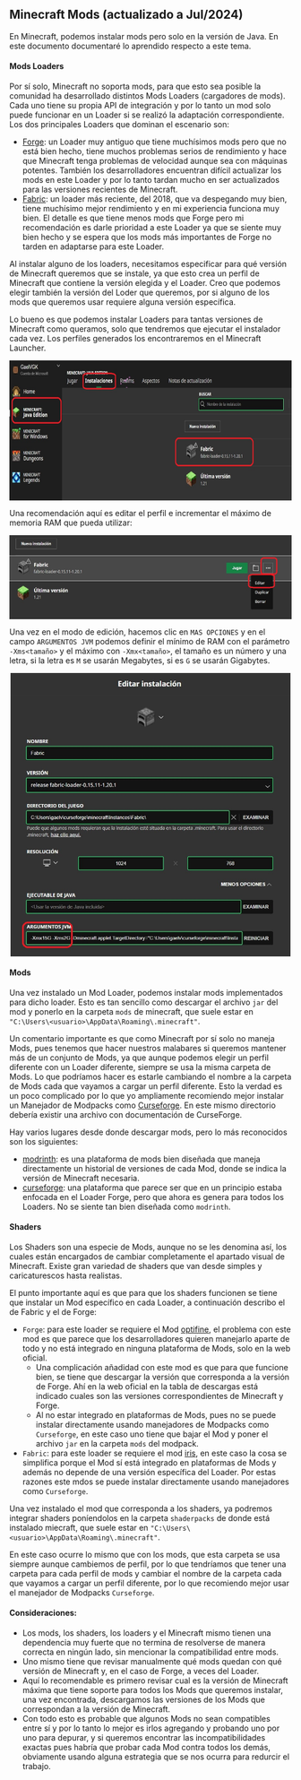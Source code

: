 Minecraft Mods (actualizado a Jul/2024)
---------------


En Minecraft, podemos instalar mods pero solo en la versión de Java. En este documento documentaré lo aprendido respecto a este tema.


#### Mods Loaders

Por sí solo, Minecraft no soporta mods, para que esto sea posible la comunidad ha desarrollado distintos Mods Loaders (cargadores de mods). Cada uno tiene su propia API de integración y por lo tanto un mod solo puede funcionar en un Loader si se realizó la adaptación correspondiente. Los dos principales Loaders que dominan el escenario son:

* [Forge](https://files.minecraftforge.net/net/minecraftforge/forge/): un Loader muy antiguo que tiene muchísimos mods pero que no está bien hecho, tiene muchos problemas serios de rendimiento y hace que Minecraft tenga problemas de velocidad aunque sea con máquinas potentes. También los desarrolladores encuentran difícil actualizar los mods en este Loader y por lo tanto tardan mucho en ser actualizados para las versiones recientes de Minecraft.
* [Fabric](https://fabricmc.net/): un loader más reciente, del 2018, que va despegando muy bien, tiene muchísimo mejor rendimiento y en mi experiencia funciona muy bien. El detalle es que tiene menos mods que Forge pero mi recomendación es darle prioridad a este Loader ya que se siente muy bien hecho y se espera que los mods más importantes de Forge no tarden en adaptarse para este Loader.

Al instalar alguno de los loaders, necesitamos especificar para qué versión de Minecraft queremos que se instale, ya que esto crea un perfil de Minecraft que contiene la versión elegida y el Loader. Creo que podemos elegir también la versión del Loder que queremos, por si alguno de los mods que queremos usar requiere alguna versión específica. 

Lo bueno es que podemos instalar Loaders para tantas versiones de Minecraft como queramos, solo que tendremos que ejecutar el instalador cada vez. Los perfiles generados los encontraremos en el Minecraft Launcher.

<div style="display:flex; justify-content:center;">
    <img src="perfil_loader.jpg" height="250px">
</div>

Una recomendación aquí es editar el perfil e incrementar el máximo de memoria RAM que pueda utilizar:

<div style="display:flex; justify-content:center;">
    <img src="perfil_loader_edit.jpg" height="150px">
</div>

Una vez en el modo de edición, hacemos clic en `MAS OPCIONES` y en el campo `ARGUMENTOS JVM` podemos definir el mínimo de RAM con el parámetro `-Xms<tamaño>` y el máximo con `-Xmx<tamaño>`, el tamaño es un número y una letra, si la letra es `M` se usarán Megabytes, si es `G` se usarán Gigabytes.

<div style="display:flex; justify-content:center;">
    <img src="perfil_loader_edit_ram.jpg" width="500px">
</div>


#### Mods

Una vez instalado un Mod Loader, podemos instalar mods implementados para dicho loader. Esto es tan sencillo como descargar el archivo `jar` del mod y ponerlo en la carpeta `mods` de minecraft, que suele estar en `"C:\Users\<usuario>\AppData\Roaming\.minecraft"`. 

Un comentario importante es que como Minecraft por sí solo no maneja Mods, pues tenemos que hacer nuestros malabares si queremos mantener más de un conjunto de Mods, ya que aunque podemos elegir un perfil diferente con un Loader diferente, siempre se usa la misma carpeta de Mods. Lo que podríamos hacer es estarle cambiando el nombre a la carpeta de Mods cada que vayamos a cargar un perfil diferente. Esto la verdad es un poco complicado por lo que yo ampliamente recomiendo mejor instalar un Manejador de Modpacks como [Curseforge](https://www.curseforge.com/download/app). En este mismo directorio debería existir una archivo con documentación de CurseForge.

Hay varios lugares desde donde descargar mods, pero lo más reconocidos son los siguientes:

* [modrinth](https://modrinth.com/mods): es una plataforma de mods bien diseñada que maneja directamente un historial de versiones de cada Mod, donde se indica la versión de Minecraft necesaria.
* [curseforge](https://www.curseforge.com/minecraft/search?page=1&pageSize=20&sortBy=relevancy): una plataforma que parece ser que en un principio estaba enfocada en el Loader Forge, pero que ahora es genera para todos los Loaders. No se siente tan bien diseñada como `modrinth`.


#### Shaders

Los Shaders son una especie de Mods, aunque no se les denomina así, los cuales están encargados de cambiar completamente el apartado visual de Minecraft. Existe gran variedad de shaders que van desde simples y caricaturescos hasta realistas.

El punto importante aquí es que para que los shaders funcionen se tiene que instalar un Mod específico en cada Loader, a continuación describo el de Fabric y el de Forge:

* `Forge`: para este loader se requiere el Mod [optifine](https://optifine.net/downloads), el problema con este mod es que parece que los desarrolladores quieren manejarlo aparte de todo y no está integrado en ninguna plataforma de Mods, solo en la web oficial. 
    * Una complicación añadidad con este mod es que para que funcione bien, se tiene que descargar la versión que corresponda a la versión de Forge. Ahí en la web oficial en la tabla de descargas está indicado cuales son las versiones correspondientes de Minecraft y Forge.
    * Al no estar integrado en plataformas de Mods, pues no se puede instalar directamente usando manejadores de Modpacks como `Curseforge`, en este caso uno tiene que bajar el Mod y poner el archivo `jar` en la carpeta `mods` del modpack.
* `Fabric`: para este loader se requiere el mod [iris](https://modrinth.com/mod/iris), en este caso la cosa se simplifica porque el Mod sí está integrado en plataformas de Mods y además no depende de una versión específica del Loader. Por estas razones este mdos se puede instalar directamente usando manejadores como `Curseforge`.


Una vez instalado el mod que corresponda a los shaders, ya podremos integrar shaders poníendolos en la carpeta `shaderpacks` de donde está instalado miecraft, que suele estar en `"C:\Users\<usuario>\AppData\Roaming\.minecraft"`. 

En este caso ocurre lo mismo que con los mods, que esta carpeta se usa siempre aunque cambiemos de perfil, por lo que tendríamos que tener una carpeta para cada perfil de mods y cambiar el nombre de la carpeta cada que vayamos a cargar un perfil diferente, por lo que recomiendo mejor usar el manejador de Modpacks `Curseforge`.

#### Consideraciones:

* Los mods, los shaders, los loaders y el Minecraft mismo tienen una dependencia muy fuerte que no termina de resolverse de manera correcta en ningún lado, sin mencionar la compatibilidad entre mods.
* Uno mismo tiene que revisar manualmente qué mods quedan con qué versión de Minecraft y, en el caso de Forge, a veces del Loader.
* Aquí lo recomendable es primero revisar cual es la versión de Minecraft máxima que tiene soporte para todos los Mods que queremos instalar, una vez encontrada, descargamos las versiones de los Mods que correspondan a la versión de Minecraft.
* Con todo esto es probable que algunos Mods no sean compatibles entre sí y por lo tanto lo mejor es irlos agregando y probando uno por uno para depurar, y si queremos encontrar las incompatibilidades exactas pues habría que probar cada Mod contra todos los demás, obviamente usando alguna estrategia que se nos ocurra para redurcir el trabajo.
